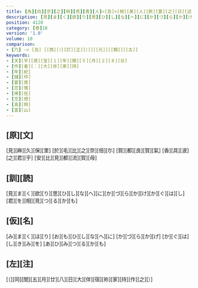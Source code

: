```yaml
---
title: [為][向][京][之][時][見][貴][人]<[及]>[相][美][人][飲][宴][之][日][述][懐][儲][作][歌][二][首]
description: [見][ま][く][欲][り][思][ひ][し][な][へ][に][か][づ][ら][か][け][か][ぐ][は][し][君][を][相][見][つ][る][か][も]
position: 4120
category: [巻]18
version: '1.0'
volume: 18
comparison:
- [乃] -> [及] [[西][（][訂][正][）]][[元]][[類]][[古]]
keywords:
- [天][平][感][宝][１][年][閏][５][月][２][８][日]
- [作][者][：][大][伴][家][持]
- [年][紀]
- [儲][作]
- [宴][席]
- [恋][情]
- [帰][任]
- [空][想]
- [高][岡]
- [富][山]
---
```


## [原][文]

[見][麻][久][保][里] [於][毛][比][之][奈][倍][尓] [賀][都][良][賀][氣] [香][具][波][之][君][乎] [安][比][見][都][流][賀][母]

## [訓][読]

[見][ま][く][欲][り][思][ひ][し][な][へ][に][か][づ][ら][か][け][か][ぐ][は][し][君][を][相][見][つ][る][か][も]

## [仮][名]

[み][ま][く][ほ][り] [お][も][ひ][し][な][へ][に] [か][づ][ら][か][げ] [か][ぐ][は][し][き][み][を] [あ][ひ][み][つ][る][か][も]

## [左][注]

[（][同][閏][五][月][廿][八][日][大][伴][宿][祢][家][持][作][之][）]
